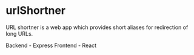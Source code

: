 # urlShortner
URL shortner is a web app which provides short aliases for redirection of long URLs.

Backend - Express
Frontend - React
